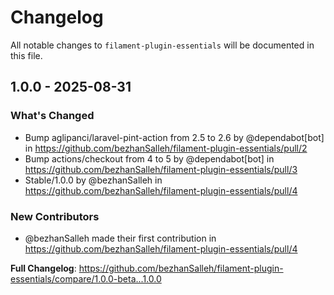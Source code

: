 # Changelog

All notable changes to `filament-plugin-essentials` will be documented in this file.

## 1.0.0 - 2025-08-31

### What's Changed

* Bump aglipanci/laravel-pint-action from 2.5 to 2.6 by @dependabot[bot] in https://github.com/bezhanSalleh/filament-plugin-essentials/pull/2
* Bump actions/checkout from 4 to 5 by @dependabot[bot] in https://github.com/bezhanSalleh/filament-plugin-essentials/pull/3
* Stable/1.0.0 by @bezhanSalleh in https://github.com/bezhanSalleh/filament-plugin-essentials/pull/4

### New Contributors

* @bezhanSalleh made their first contribution in https://github.com/bezhanSalleh/filament-plugin-essentials/pull/4

**Full Changelog**: https://github.com/bezhanSalleh/filament-plugin-essentials/compare/1.0.0-beta...1.0.0
